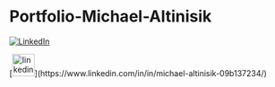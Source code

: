 # Portfolio-Michael-Altinisik
[<img src="https://img.shields.io/badge/LinkedIn-blue?style=for-the-badge&logo=linkedin&logoColor=white" alt="LinkedIn"/>](https://www.linkedin.com/in/in/michael-altinisik-09b137234/)
<div>
    [<img src='https://cdn.jsdelivr.net/npm/simple-icons@3.0.1/icons/linkedin.svg' alt='linkedin' height='40'>](https://www.linkedin.com/in/in/michael-altinisik-09b137234/) 
</div>
 



